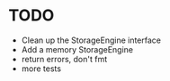 TODO
====

+ Clean up the StorageEngine interface
+ Add a memory StorageEngine
+ return errors, don't fmt 
+ more tests




